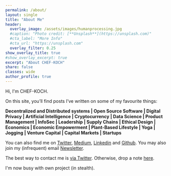 ```yaml
---
permalink: /about/
layout: single
title: "About Me"
header:
  overlay_image: /assets/images/humanprocessing.jpg
  #caption: "Photo credit: [**Unsplash**](https://unsplash.com)"
  #cta_label: "More Info"
  #cta_url: "https://unsplash.com"
  overlay_filter: 0.25
show_overlay_title: true
#show_overlay_excerpt: true
excerpt: "About CHEF-KOCH"
share: false
classes: wide
author_profile: true  
---
```


Hi, I'm CHEF-KOCH.

On this site, you’ll find posts I’ve written on some of my favourite things:

<p class="notice">
  <strong>Decentralized and Distributed systems | Open Source Software | Digital Privacy | Artificial Intelligence | Cryptocurrency | Data Science | Product Management | InfoSec | Leadership | Supply Chains | Ethical Design | Economics | Economic Empowerment | Plant-Based Lifestyle | Yoga | Jogging | Venture Capital | Capital Markets | Startups</strong>
</p>

You can also find me on [Twitter](https://twitter.com/CKsTechNews), [Medium](https://medium.com/@chef-koch), [Linkedin](https://linkedin.com/in/CHEF-KOCH) and [Github](https://github.com/CHEF-KOCH). You may also join my (infrequent) email [Newsletter](https://upscri.be/611534).

The best way to contact me is [via Twitter](https://twitter.com/CKsTechNews). Otherwise, drop a note [here](/contact).

I'm now busy with own project (in stealth).

<!--
<lastBuildDate>
Last Build: {{ site.time | date_to_rfc822 }}
</lastBuildDate>
-->
